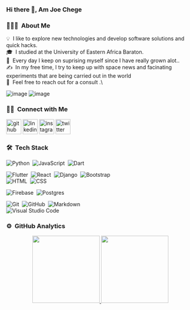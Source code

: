 ### Hi there 👋, Am Joe Chege


### 👨🏻‍💻 &nbsp;About Me

💡 &nbsp;I like to explore new technologies and develop software solutions and quick hacks.\
🎓 &nbsp;I studied at the University of Eastern Africa Baraton.\
🌱 &nbsp;Every day I keep on suprising myself since I have really grown alot..\
✍️ &nbsp;In my free time, I try to keep up with space news and facinating experiments that are being carried out in the world\
💬 &nbsp;Feel free to reach out  for a consult .\


![image](https://github.com/Joe-Chege/Joe-Chege/assets/122809157/9fccdff0-411a-40f0-bb4e-fdc490e3995e)
![image](https://github.com/Joe-Chege/Joe-Chege/assets/122809157/9e00ec2b-299d-497e-b0de-f84468fb8a00)

### 🤝🏻 &nbsp;Connect with Me

[<img src='https://cdn.jsdelivr.net/npm/simple-icons@3.0.1/icons/github.svg' alt='github' height='40'>](https://github.com/Joe-Chege)  [<img src='https://cdn.jsdelivr.net/npm/simple-icons@3.0.1/icons/linkedin.svg' alt='linkedin' height='40'>](https://www.linkedin.com/in/josephchegenjoroge/)  [<img src='https://cdn.jsdelivr.net/npm/simple-icons@3.0.1/icons/instagram.svg' alt='instagram' height='40'>](https://www.instagram.com/joechege/)  [<img src='https://cdn.jsdelivr.net/npm/simple-icons@3.0.1/icons/twitter.svg' alt='twitter' height='40'>](https://twitter.com/Joe_chege_)  


### 🛠 &nbsp;Tech Stack

![Python](https://img.shields.io/badge/-Python-05122A?style=flat&logo=python)&nbsp;
![JavaScript](https://img.shields.io/badge/-JavaScript-05122A?style=flat&logo=javascript)&nbsp;
![Dart](https://img.shields.io/badge/-Dart-05122A?style=flat&logo=dart)&nbsp;

![Flutter](https://img.shields.io/badge/-Flutter-05122A?style=flat&logo=flutter)&nbsp;
![React](https://img.shields.io/badge/-React-05122A?style=flat&logo=react)&nbsp;
![Django](https://img.shields.io/badge/-Django-05122A?style=flat&logo=django&logoColor=092E20)&nbsp;
![Bootstrap](https://img.shields.io/badge/-Bootstrap-05122A?style=flat&logo=bootstrap&logoColor=563D7C)\
![HTML](https://img.shields.io/badge/-HTML-05122A?style=flat&logo=HTML5)&nbsp;
![CSS](https://img.shields.io/badge/-CSS-05122A?style=flat&logo=CSS3&logoColor=1572B6)&nbsp;

![Firebase](https://img.shields.io/badge/-Firebase-05122A?style=flat&logo=firebase&logoColor=1572B6)&nbsp;
![Postgres](https://img.shields.io/badge/-Postgres-05122A?style=flat&logo=postgres&logoColor=1572B6)&nbsp;

![Git](https://img.shields.io/badge/-Git-05122A?style=flat&logo=git)&nbsp;
![GitHub](https://img.shields.io/badge/-GitHub-05122A?style=flat&logo=github)&nbsp;
![Markdown](https://img.shields.io/badge/-Markdown-05122A?style=flat&logo=markdown)\
![Visual Studio Code](https://img.shields.io/badge/-Visual%20Studio%20Code-05122A?style=flat&logo=visual-studio-code&logoColor=007ACC)&nbsp;



### ⚙️ &nbsp;GitHub Analytics

<p align="center">
<a href="https://github.com/Joe-Chege">
  <img height="180em" src="https://github-readme-stats-eight-theta.vercel.app/api?username=Joe-Chege&show_icons=true&theme=algolia&include_all_commits=true&count_private=true"/>
  <img height="180em" src="https://github-readme-stats-eight-theta.vercel.app/api/top-langs/?username=Joe-Chege&layout=compact&langs_count=8&theme=algolia"/>
</a>
</p>





